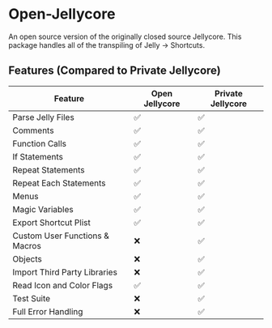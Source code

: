 # Open-Jellycore
An open source version of the originally closed source Jellycore. This package handles all of the transpiling of Jelly -> Shortcuts.

## Features (Compared to Private Jellycore)
| Feature                        | Open Jellycore | Private Jellycore |
| ------------------------------ | -------------- | ----------------- |
| Parse Jelly Files              | ✅             | ✅                |
| Comments                       | ✅             | ✅                |
| Function Calls                 | ✅             | ✅                |
| If Statements                  | ✅             | ✅                |
| Repeat Statements              | ✅             | ✅                |
| Repeat Each Statements         | ✅             | ✅                |
| Menus                          | ✅             | ✅                |
| Magic Variables                | ✅             | ✅                |
| Export Shortcut Plist          | ✅             | ✅                |
| Custom User Functions & Macros | ❌             | ✅                |
| Objects                        | ❌             | ✅                |
| Import Third Party Libraries   | ❌             | ✅                |
| Read Icon and Color Flags      | ✅             | ✅                |
| Test Suite                     | ❌             | ✅                |
| Full Error Handling            | ❌             | ✅                |
